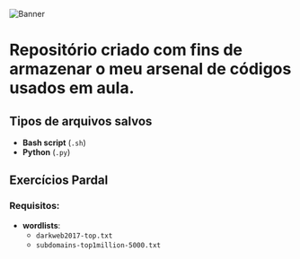 ![Banner](https://via.placeholder.com/1200x300.png?text=Meu+Repositório+de+Códigos)

# Repositório criado com fins de armazenar o meu arsenal de códigos usados em aula.

## Tipos de arquivos salvos

- **Bash script** (`.sh`)
- **Python** (`.py`)

## Exercícios Pardal

### Requisitos:

- **wordlists**:
  - `darkweb2017-top.txt`
  - `subdomains-top1million-5000.txt`
